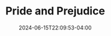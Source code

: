 ---
title: Pride and Prejudice
Theatre: The Island Theater
Venue: The Island Theater
Season: 2024
date: 2024-06-15T22:09:53-04:00
opening_date: 2024-03-08
closing_date: 2024-03-17
showtimes:
  - 2024-03-08 19:30:00
  - 2024-03-09 19:30:00
  - 2024-03-10 14:00:00
  - 2024-03-15 19:30:00
  - 2024-03-16 19:30:00
  - 2024-03-17 14:00:00
featured_image: 
featured_image_alt: 
featured_image_caption: 
featured_image_attr: 
featured_image_attr_link: 
playbill:
Website: 
Tickets: 
show_details: 
cast:
crew:
orchestra:
genres: 
Description: 
---